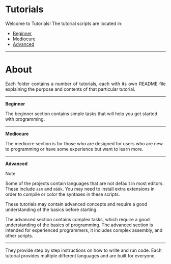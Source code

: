 # Tutorials

Welcome to Tutorials! The tutorial scripts are located in:

- [Beginner](/Begginer/)
- [Mediocure](/Mediocure/)
- [Advanced](/Advanced/)

---

<p align="center">

# About

</p>

<p align="justify">
Each folder contains a number of tutorials, each with its own README file explaining the purpose and contents of that particular tutorial.

---

**Beginner**

The beginner section contains  simple tasks that will help you get started with programming. 

---

**Mediocure**

The mediocre section is for those who
are designed for users who are new to programming or have some experience but want to learn more. 

---

**Advanced**

> [!NOTE]
> Some of the projects contain languages that are not default in most editors. These include `asm` and `m68k`. You may need to install extra extensions in order to compile or color the syntaxes in these scripts. 
>
> These tutorials may contain advanced concepts and require a good understanding of the basics before starting.

The advanced section contains  complex tasks, which require a good understanding of the basics of programming.
The advanced section is intended for experienced programmers, it includes complex assembly, and other scripts.

---

They provide step by step instructions on how to write and run code. Each tutorial provides multiple different languages and are built for everyone.</p>
